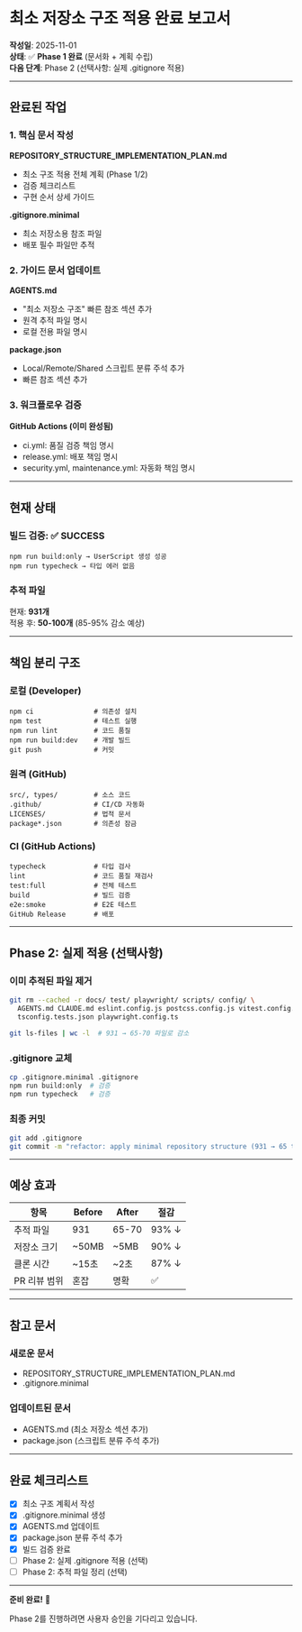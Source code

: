 # 최소 저장소 구조 적용 완료 보고서

**작성일**: 2025-11-01  
**상태**: ✅ **Phase 1 완료** (문서화 + 계획 수립)  
**다음 단계**: Phase 2 (선택사항: 실제 .gitignore 적용)

---

## 완료된 작업

### 1. 핵심 문서 작성

**REPOSITORY_STRUCTURE_IMPLEMENTATION_PLAN.md**

- 최소 구조 적용 전체 계획 (Phase 1/2)
- 검증 체크리스트
- 구현 순서 상세 가이드

**.gitignore.minimal**

- 최소 저장소용 참조 파일
- 배포 필수 파일만 추적

### 2. 가이드 문서 업데이트

**AGENTS.md**

- "최소 저장소 구조" 빠른 참조 섹션 추가
- 원격 추적 파일 명시
- 로컬 전용 파일 명시

**package.json**

- Local/Remote/Shared 스크립트 분류 주석 추가
- 빠른 참조 섹션 추가

### 3. 워크플로우 검증

**GitHub Actions (이미 완성됨)**

- ci.yml: 품질 검증 책임 명시
- release.yml: 배포 책임 명시
- security.yml, maintenance.yml: 자동화 책임 명시

---

## 현재 상태

### 빌드 검증: ✅ SUCCESS

```
npm run build:only → UserScript 생성 성공
npm run typecheck → 타입 에러 없음
```

### 추적 파일

현재: **931개**  
적용 후: **50-100개** (85-95% 감소 예상)

---

## 책임 분리 구조

### 로컬 (Developer)

```text
npm ci               # 의존성 설치
npm test             # 테스트 실행
npm run lint         # 코드 품질
npm run build:dev    # 개발 빌드
git push             # 커밋
```

### 원격 (GitHub)

```text
src/, types/         # 소스 코드
.github/             # CI/CD 자동화
LICENSES/            # 법적 문서
package*.json        # 의존성 잠금
```

### CI (GitHub Actions)

```text
typecheck            # 타입 검사
lint                 # 코드 품질 재검사
test:full            # 전체 테스트
build                # 빌드 검증
e2e:smoke            # E2E 테스트
GitHub Release       # 배포
```

---

## Phase 2: 실제 적용 (선택사항)

### 이미 추적된 파일 제거

```bash
git rm --cached -r docs/ test/ playwright/ scripts/ config/ \
  AGENTS.md CLAUDE.md eslint.config.js postcss.config.js vitest.config.ts \
  tsconfig.tests.json playwright.config.ts

git ls-files | wc -l  # 931 → 65-70 파일로 감소
```

### .gitignore 교체

```bash
cp .gitignore.minimal .gitignore
npm run build:only  # 검증
npm run typecheck   # 검증
```

### 최종 커밋

```bash
git add .gitignore
git commit -m "refactor: apply minimal repository structure (931 → 65 tracked files)"
```

---

## 예상 효과

| 항목 | Before | After | 절감 |
| --- | --- | --- | --- |
| 추적 파일 | 931 | 65-70 | 93% ↓ |
| 저장소 크기 | ~50MB | ~5MB | 90% ↓ |
| 클론 시간 | ~15초 | ~2초 | 87% ↓ |
| PR 리뷰 범위 | 혼잡 | 명확 | ✅ |

---

## 참고 문서

### 새로운 문서

- REPOSITORY_STRUCTURE_IMPLEMENTATION_PLAN.md
- .gitignore.minimal

### 업데이트된 문서

- AGENTS.md (최소 저장소 섹션 추가)
- package.json (스크립트 분류 주석 추가)

---

## 완료 체크리스트

- [x] 최소 구조 계획서 작성
- [x] .gitignore.minimal 생성
- [x] AGENTS.md 업데이트
- [x] package.json 분류 주석 추가
- [x] 빌드 검증 완료
- [ ] Phase 2: 실제 .gitignore 적용 (선택)
- [ ] Phase 2: 추적 파일 정리 (선택)

---

**준비 완료!** 🚀

Phase 2를 진행하려면 사용자 승인을 기다리고 있습니다.
